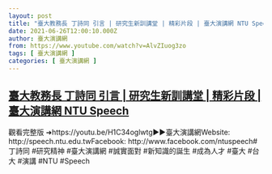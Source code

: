 ```yaml
---
layout: post
title: "臺大教務長 丁詩同 引言 | 研究生新訓講堂 | 精彩片段 | 臺大演講網 NTU Speech"
date: 2021-06-26T12:00:10.000Z
author: 臺大演講網
from: https://www.youtube.com/watch?v=AlvZIuog3zo
tags: [ 臺大演講網 ]
categories: [ 臺大演講網 ]
---
```

<!--1624708810000-->
[臺大教務長 丁詩同 引言 | 研究生新訓講堂 | 精彩片段 | 臺大演講網 NTU Speech](https://www.youtube.com/watch?v=AlvZIuog3zo)
------

<div>
觀看完整版 ➜https://youtu.be/H1C34oglwtg►►臺大演講網Website: http://speech.ntu.edu.twFacebook: http://www.facebook.com/ntuspeech#丁詩同 #研究精神 #臺大演講網  #誠實面對 #新知識的誕生 #成為人才  #臺大 #台大 #演講  #NTU #Speech
</div>
